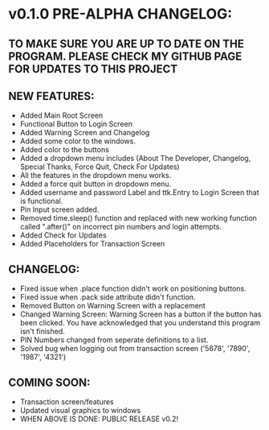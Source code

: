 # v0.1.0 PRE-ALPHA CHANGELOG:
## TO MAKE SURE YOU ARE UP TO DATE ON THE PROGRAM. PLEASE CHECK MY GITHUB PAGE FOR UPDATES TO THIS PROJECT

## NEW FEATURES:
- Added Main Root Screen
- Functional Button to Login Screen
- Added Warning Screen and Changelog
- Added some color to the windows.
- Added color to the buttons
- Added a dropdown menu includes (About The Developer, Changelog, Special Thanks, Force Quit, Check For Updates)
- All the features in the dropdown menu works.
- Added a force quit button in dropdown menu.
- Added username and password Label and ttk.Entry to Login Screen that is functional.
- Pin Input screen added.
- Removed time.sleep() function and replaced with new working function called ".after()" on incorrect pin numbers and login attempts.
- Added Check for Updates
- Added Placeholders for Transaction Screen
## CHANGELOG:
- Fixed issue when .place function didn't work on positioning buttons.
- Fixed issue when .pack side attribute didn't function.
- Removed Button on Warning Screen with a replacement
- Changed Warning Screen: Warning Screen has a button if the button has been clicked.
  You have acknowledged that you understand this program isn't finished.
- PIN Numbers changed from seperate definitions to a list.
- Solved bug when logging out from transaction screen ('5678', '7890', '1987', '4321')
## COMING SOON:
- Transaction screen/features
- Updated visual graphics to windows
- WHEN ABOVE IS DONE: PUBLIC RELEASE v0.2!
